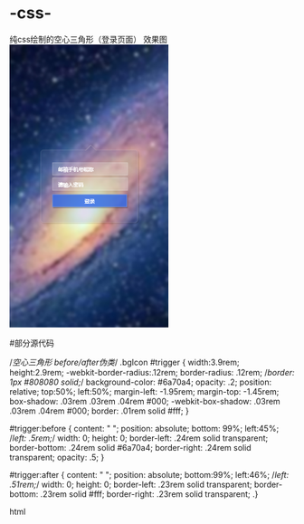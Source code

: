 # -css-
纯css绘制的空心三角形（登录页面）
效果图
![Alt text](https://github.com/lilyping/-css-/blob/master/bgTrigger/imgs/%E6%95%88%E6%9E%9C%E5%9B%BE.png)


#部分源代码

/*空心三角形 before/after伪类*/
.bgIcon #trigger {
    width:3.9rem;
    height:2.9rem;
     -webkit-border-radius:.12rem;
     border-radius: .12rem;
     /*border: 1px #808080 solid;*/
     background-color: #6a70a4;
    opacity: .2;
    position: relative;
    top:50%;
    left:50%;
    margin-left: -1.95rem;
    margin-top: -1.45rem;
    box-shadow: .03rem .03rem .04rem #000;
    -webkit-box-shadow: .03rem .03rem .04rem #000;
    border: .01rem solid #fff;
     }

#trigger:before {
      content: " ";
     position: absolute;
      bottom: 99%;
      left:45%;
      /*left: .5rem;*/
      width: 0;
      height: 0;
      border-left: .24rem solid transparent;
      border-bottom: .24rem solid #6a70a4;
      border-right: .24rem solid transparent;
      opacity: .5;
     }

#trigger:after {
      content: " ";
      position: absolute;
      bottom:99%;
      left:46%;
      /*left: .51rem;*/
      width: 0;
     height: 0;
     border-left: .23rem solid transparent;
     border-bottom: .23rem solid #fff;
     border-right: .23rem solid transparent;
      .}


html
<!-- 正文 -->
<section class="bgIcon">
    <!--<div class="bgSmall"></div>-->
    <div id="trigger" class="inlayer"></div>
</section>

